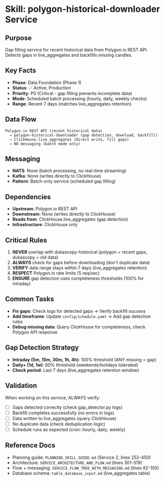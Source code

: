 # Skill: polygon-historical-downloader Service

## Purpose
Gap filling service for recent historical data from Polygon.io REST API. Detects gaps in live_aggregates and backfills missing candles.

## Key Facts
- **Phase**: Data Foundation (Phase 1)
- **Status**: ✅ Active, Production
- **Priority**: P0 (Critical - gap filling prevents incomplete data)
- **Mode**: Scheduled batch processing (hourly, daily, weekly checks)
- **Range**: Recent 7 days (matches live_aggregates retention)

## Data Flow
```
Polygon.io REST API (recent historical data)
  → polygon-historical-downloader (gap detection, download, backfill)
  → ClickHouse.live_aggregates (direct write, fill gaps)
  → NO messaging (batch mode only)
```

## Messaging
- **NATS**: None (batch processing, no real-time streaming)
- **Kafka**: None (writes directly to ClickHouse)
- **Pattern**: Batch-only service (scheduled gap filling)

## Dependencies
- **Upstream**: Polygon.io REST API
- **Downstream**: None (writes directly to ClickHouse)
- **Reads from**: ClickHouse.live_aggregates (gap detection)
- **Infrastructure**: ClickHouse only

## Critical Rules
1. **NEVER** overlap with dukascopy-historical (polygon = recent gaps, dukascopy = old data)
2. **ALWAYS** check for gaps before downloading (don't duplicate data)
3. **VERIFY** date range stays within 7 days (live_aggregates retention)
4. **RESPECT** Polygon.io rate limits (5 req/sec)
5. **ENSURE** gap detection uses completeness thresholds (100% for intraday)

## Common Tasks
- **Fix gaps**: Check logs for detected gaps → Verify backfill success
- **Add timeframe**: Update `config/schedule.yaml` → Add gap detection rules
- **Debug missing data**: Query ClickHouse for completeness, check Polygon API response

## Gap Detection Strategy
- **Intraday (5m, 15m, 30m, 1h, 4h)**: 100% threshold (ANY missing = gap)
- **Daily+ (1d, 1w)**: 80% threshold (weekends/holidays tolerated)
- **Check period**: Last 7 days (live_aggregates retention window)

## Validation
When working on this service, ALWAYS verify:
- [ ] Gaps detected correctly (check gap_detector.py logs)
- [ ] Backfill completes successfully (no errors in logs)
- [ ] Data written to live_aggregates (query ClickHouse)
- [ ] No duplicate data (check deduplication logic)
- [ ] Schedule runs as expected (cron: hourly, daily, weekly)

## Reference Docs
- Planning guide: `PLANNING_SKILL_GUIDE.md` (Service 2, lines 252-450)
- Architecture: `SERVICE_ARCHITECTURE_AND_FLOW.md` (lines 301-319)
- Flow + messaging: `SERVICE_FLOW_TREE_WITH_MESSAGING.md` (lines 82-105)
- Database schema: `table_database_input.md` (live_aggregates table)
